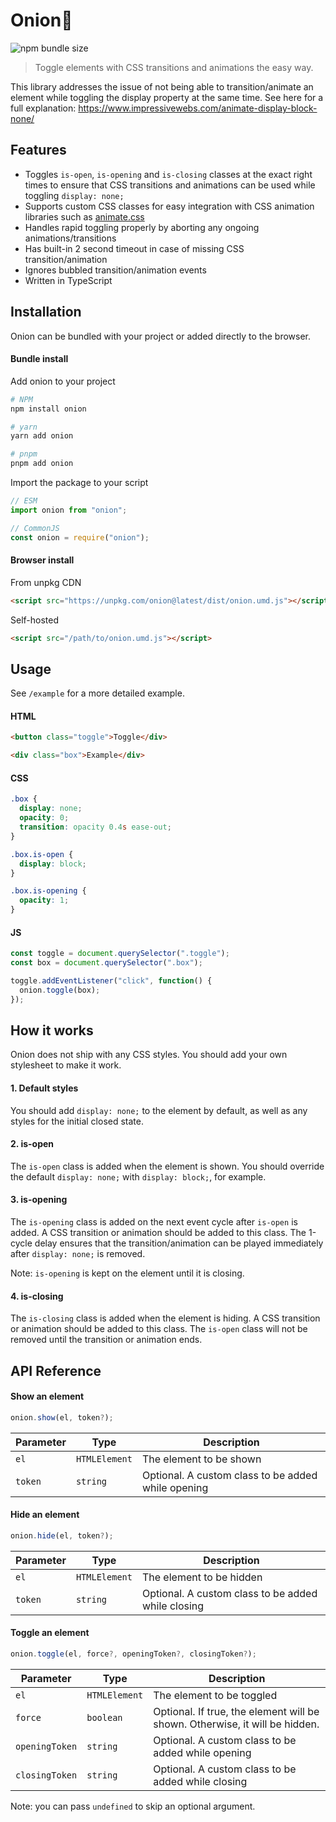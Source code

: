 # Onion🧅

![npm bundle size](https://img.shields.io/bundlephobia/min/onion?style=flat-square)

> Toggle elements with CSS transitions and animations the easy way.

This library addresses the issue of not being able to transition/animate an element while toggling the display property at the same time. See here for a full explanation: https://www.impressivewebs.com/animate-display-block-none/

## Features

- Toggles `is-open`, `is-opening` and `is-closing` classes at the exact right times to ensure that CSS transitions and animations can be used while toggling `display: none;`
- Supports custom CSS classes for easy integration with CSS animation libraries such as [animate.css](https://animate.style/)
- Handles rapid toggling properly by aborting any ongoing animations/transitions
- Has built-in 2 second timeout in case of missing CSS transition/animation
- Ignores bubbled transition/animation events
- Written in TypeScript

## Installation

Onion can be bundled with your project or added directly to the browser.

#### Bundle install

Add onion to your project

```bash
# NPM
npm install onion

# yarn
yarn add onion

# pnpm
pnpm add onion
```

Import the package to your script

```js
// ESM
import onion from "onion";

// CommonJS
const onion = require("onion");
```

#### Browser install

From unpkg CDN

```html
<script src="https://unpkg.com/onion@latest/dist/onion.umd.js"></script>
```

Self-hosted

```html
<script src="/path/to/onion.umd.js"></script>
```

## Usage

See `/example` for a more detailed example.

#### HTML

```html
<button class="toggle">Toggle</div>

<div class="box">Example</div>
```

#### CSS

```css
.box {
  display: none;
  opacity: 0;
  transition: opacity 0.4s ease-out;
}

.box.is-open {
  display: block;
}

.box.is-opening {
  opacity: 1;
}
```

#### JS

```js
const toggle = document.querySelector(".toggle");
const box = document.querySelector(".box");

toggle.addEventListener("click", function() {
  onion.toggle(box);
});
```

## How it works

Onion does not ship with any CSS styles. You should add your own stylesheet to make it work.

#### 1. Default styles

You should add `display: none;` to the element by default, as well as any styles for the initial closed state.

#### 2. is-open

The `is-open` class is added when the element is shown. You should override the default `display: none;` with `display: block;`, for example.

#### 3. is-opening

The `is-opening` class is added on the next event cycle after `is-open` is added. A CSS transition or animation should be added to this class. The 1-cycle delay ensures that the transition/animation can be played immediately after `display: none;` is removed.

Note: `is-opening` is kept on the element until it is closing.

#### 4. is-closing

The `is-closing` class is added when the element is hiding. A CSS transition or animation should be added to this class. The `is-open` class will not be removed until the transition or animation ends.


## API Reference

#### Show an element

```js
onion.show(el, token?);
```

| Parameter | Type | Description |
| --------- | ---- | ----------- |
| `el` | `HTMLElement` | The element to be shown |
| `token` | `string` | Optional. A custom class to be added while opening |

#### Hide an element

```js
onion.hide(el, token?);
```

| Parameter | Type | Description |
| --------- | ---- | ----------- |
| `el` | `HTMLElement` | The element to be hidden |
| `token` | `string` | Optional. A custom class to be added while closing |

#### Toggle an element

```js
onion.toggle(el, force?, openingToken?, closingToken?);
```

| Parameter | Type | Description |
| --------- | ---- | ----------- |
| `el` | `HTMLElement` | The element to be toggled |
| `force` | `boolean` | Optional. If true, the element will be shown. Otherwise, it will be hidden. |
| `openingToken` | `string` | Optional. A custom class to be added while opening |
| `closingToken` | `string` | Optional. A custom class to be added while closing |

Note: you can pass `undefined` to skip an optional argument.

